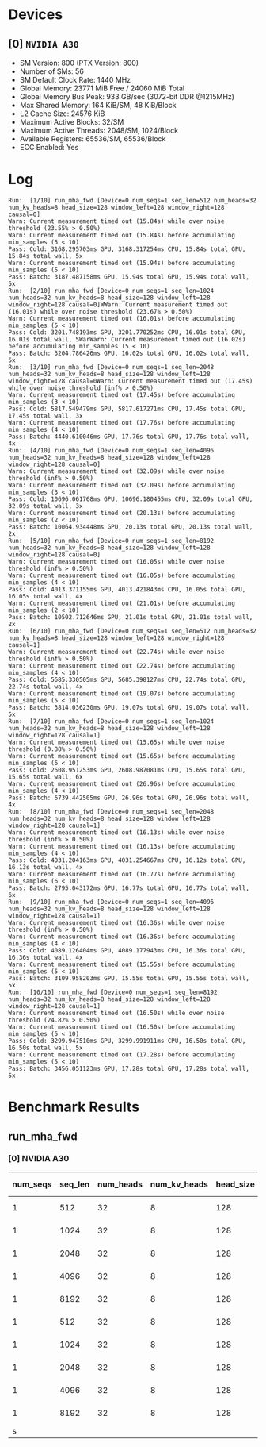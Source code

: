 # Devices

## [0] `NVIDIA A30`
* SM Version: 800 (PTX Version: 800)
* Number of SMs: 56
* SM Default Clock Rate: 1440 MHz
* Global Memory: 23771 MiB Free / 24060 MiB Total
* Global Memory Bus Peak: 933 GB/sec (3072-bit DDR @1215MHz)
* Max Shared Memory: 164 KiB/SM, 48 KiB/Block
* L2 Cache Size: 24576 KiB
* Maximum Active Blocks: 32/SM
* Maximum Active Threads: 2048/SM, 1024/Block
* Available Registers: 65536/SM, 65536/Block
* ECC Enabled: Yes

# Log

```
Run:  [1/10] run_mha_fwd [Device=0 num_seqs=1 seq_len=512 num_heads=32 num_kv_heads=8 head_size=128 window_left=128 window_right=128 causal=0]
Warn: Current measurement timed out (15.84s) while over noise threshold (23.55% > 0.50%)
Warn: Current measurement timed out (15.84s) before accumulating min_samples (5 < 10)
Pass: Cold: 3168.295703ms GPU, 3168.317254ms CPU, 15.84s total GPU, 15.84s total wall, 5x 
Warn: Current measurement timed out (15.94s) before accumulating min_samples (5 < 10)
Pass: Batch: 3187.487158ms GPU, 15.94s total GPU, 15.94s total wall, 5x
Run:  [2/10] run_mha_fwd [Device=0 num_seqs=1 seq_len=1024 num_heads=32 num_kv_heads=8 head_size=128 window_left=128 window_right=128 causal=0]WWarn: Current measurement timed out (16.01s) while over noise threshold (23.67% > 0.50%)
Warn: Current measurement timed out (16.01s) before accumulating min_samples (5 < 10)
Pass: Cold: 3201.748193ms GPU, 3201.770252ms CPU, 16.01s total GPU, 16.01s total wall, 5WarWarn: Current measurement timed out (16.02s) before accumulating min_samples (5 < 10)
Pass: Batch: 3204.786426ms GPU, 16.02s total GPU, 16.02s total wall, 5x
Run:  [3/10] run_mha_fwd [Device=0 num_seqs=1 seq_len=2048 num_heads=32 num_kv_heads=8 head_size=128 window_left=128 window_right=128 causal=0Warn: Current measurement timed out (17.45s) while over noise threshold (inf% > 0.50%)
Warn: Current measurement timed out (17.45s) before accumulating min_samples (3 < 10)
Pass: Cold: 5817.549479ms GPU, 5817.617271ms CPU, 17.45s total GPU, 17.45s total wall, 3x 
Warn: Current measurement timed out (17.76s) before accumulating min_samples (4 < 10)
Pass: Batch: 4440.610046ms GPU, 17.76s total GPU, 17.76s total wall, 4x
Run:  [4/10] run_mha_fwd [Device=0 num_seqs=1 seq_len=4096 num_heads=32 num_kv_heads=8 head_size=128 window_left=128 window_right=128 causal=0]
Warn: Current measurement timed out (32.09s) while over noise threshold (inf% > 0.50%)
Warn: Current measurement timed out (32.09s) before accumulating min_samples (3 < 10)
Pass: Cold: 10696.061768ms GPU, 10696.180455ms CPU, 32.09s total GPU, 32.09s total wall, 3x 
Warn: Current measurement timed out (20.13s) before accumulating min_samples (2 < 10)
Pass: Batch: 10064.934448ms GPU, 20.13s total GPU, 20.13s total wall, 2x
Run:  [5/10] run_mha_fwd [Device=0 num_seqs=1 seq_len=8192 num_heads=32 num_kv_heads=8 head_size=128 window_left=128 window_right=128 causal=0]
Warn: Current measurement timed out (16.05s) while over noise threshold (inf% > 0.50%)
Warn: Current measurement timed out (16.05s) before accumulating min_samples (4 < 10)
Pass: Cold: 4013.371155ms GPU, 4013.421843ms CPU, 16.05s total GPU, 16.05s total wall, 4x 
Warn: Current measurement timed out (21.01s) before accumulating min_samples (2 < 10)
Pass: Batch: 10502.712646ms GPU, 21.01s total GPU, 21.01s total wall, 2x
Run:  [6/10] run_mha_fwd [Device=0 num_seqs=1 seq_len=512 num_heads=32 num_kv_heads=8 head_size=128 window_left=128 window_right=128 causal=1]
Warn: Current measurement timed out (22.74s) while over noise threshold (inf% > 0.50%)
Warn: Current measurement timed out (22.74s) before accumulating min_samples (4 < 10)
Pass: Cold: 5685.330505ms GPU, 5685.398127ms CPU, 22.74s total GPU, 22.74s total wall, 4x 
Warn: Current measurement timed out (19.07s) before accumulating min_samples (5 < 10)
Pass: Batch: 3814.036230ms GPU, 19.07s total GPU, 19.07s total wall, 5x
Run:  [7/10] run_mha_fwd [Device=0 num_seqs=1 seq_len=1024 num_heads=32 num_kv_heads=8 head_size=128 window_left=128 window_right=128 causal=1]
Warn: Current measurement timed out (15.65s) while over noise threshold (0.88% > 0.50%)
Warn: Current measurement timed out (15.65s) before accumulating min_samples (6 < 10)
Pass: Cold: 2608.951253ms GPU, 2608.987081ms CPU, 15.65s total GPU, 15.65s total wall, 6x 
Warn: Current measurement timed out (26.96s) before accumulating min_samples (4 < 10)
Pass: Batch: 6739.442505ms GPU, 26.96s total GPU, 26.96s total wall, 4x
Run:  [8/10] run_mha_fwd [Device=0 num_seqs=1 seq_len=2048 num_heads=32 num_kv_heads=8 head_size=128 window_left=128 window_right=128 causal=1]
Warn: Current measurement timed out (16.13s) while over noise threshold (inf% > 0.50%)
Warn: Current measurement timed out (16.13s) before accumulating min_samples (4 < 10)
Pass: Cold: 4031.204163ms GPU, 4031.254667ms CPU, 16.12s total GPU, 16.13s total wall, 4x 
Warn: Current measurement timed out (16.77s) before accumulating min_samples (6 < 10)
Pass: Batch: 2795.043172ms GPU, 16.77s total GPU, 16.77s total wall, 6x
Run:  [9/10] run_mha_fwd [Device=0 num_seqs=1 seq_len=4096 num_heads=32 num_kv_heads=8 head_size=128 window_left=128 window_right=128 causal=1]
Warn: Current measurement timed out (16.36s) while over noise threshold (inf% > 0.50%)
Warn: Current measurement timed out (16.36s) before accumulating min_samples (4 < 10)
Pass: Cold: 4089.126404ms GPU, 4089.177943ms CPU, 16.36s total GPU, 16.36s total wall, 4x 
Warn: Current measurement timed out (15.55s) before accumulating min_samples (5 < 10)
Pass: Batch: 3109.958203ms GPU, 15.55s total GPU, 15.55s total wall, 5x
Run:  [10/10] run_mha_fwd [Device=0 num_seqs=1 seq_len=8192 num_heads=32 num_kv_heads=8 head_size=128 window_left=128 window_right=128 causal=1]
Warn: Current measurement timed out (16.50s) while over noise threshold (24.82% > 0.50%)
Warn: Current measurement timed out (16.50s) before accumulating min_samples (5 < 10)
Pass: Cold: 3299.947510ms GPU, 3299.991911ms CPU, 16.50s total GPU, 16.50s total wall, 5x 
Warn: Current measurement timed out (17.28s) before accumulating min_samples (5 < 10)
Pass: Batch: 3456.051123ms GPU, 17.28s total GPU, 17.28s total wall, 5x
```

# Benchmark Results

## run_mha_fwd

### [0] NVIDIA A30

| num_seqs | seq_len | num_heads | num_kv_heads | head_size | window_left | window_right | causal |  Q Tensor  |  K Tensor  |  V Tensor  |   Output   | Tokens |  Est. FLOPS  | Memory Usage | Samples | CPU Time | Noise  | GPU Time | Noise  | Elem/s  | GlobalMem BW | BWUtil | Samples | Batch GPU |
|----------|---------|-----------|--------------|-----------|-------------|--------------|--------|------------|------------|------------|------------|--------|--------------|--------------|---------|----------|--------|----------|--------|---------|--------------|--------|---------|-----------|
|        1 |     512 |        32 |            8 |       128 |         128 |          128 |      0 |  4.000 MiB |  1.000 MiB |  1.000 MiB |  4.000 MiB |    512 |   2147483648 |           10 |      6x |  2.789 s |  3.34% |  2.789 s |  3.34% | 183.608 |   3.760 MB/s |  0.00% |      5x |   3.409 s |
|        1 |    1024 |        32 |            8 |       128 |         128 |          128 |      0 |  8.000 MiB |  2.000 MiB |  2.000 MiB |  8.000 MiB |   1024 |   8589934592 |           20 |      3x |  8.003 s |   inf% |  8.003 s |   inf% | 127.955 |   2.621 MB/s |  0.00% |      3x |  10.194 s |
|        1 |    2048 |        32 |            8 |       128 |         128 |          128 |      0 | 16.000 MiB |  4.000 MiB |  4.000 MiB | 16.000 MiB |   2048 |  34359738368 |           40 |      3x |  5.818 s |   inf% |  5.818 s |   inf% | 352.038 |   7.210 MB/s |  0.00% |      4x |   4.441 s |
|        1 |    4096 |        32 |            8 |       128 |         128 |          128 |      0 | 32.000 MiB |  8.000 MiB |  8.000 MiB | 32.000 MiB |   4096 | 137438953472 |           80 |      3x | 10.696 s |   inf% | 10.696 s |   inf% | 382.945 |   7.843 MB/s |  0.00% |      2x |  10.065 s |
|        1 |    8192 |        32 |            8 |       128 |         128 |          128 |      0 | 64.000 MiB | 16.000 MiB | 16.000 MiB | 64.000 MiB |   8192 | 549755813888 |          160 |      4x |  4.013 s |   inf% |  4.013 s |   inf% |  2.041K |  41.803 MB/s |  0.00% |      2x |  10.503 s |
|        1 |     512 |        32 |            8 |       128 |         128 |          128 |      1 |  4.000 MiB |  1.000 MiB |  1.000 MiB |  4.000 MiB |    512 |   2147483648 |           10 |      4x |  5.685 s |   inf% |  5.685 s |   inf% |  90.056 |   1.844 MB/s |  0.00% |      5x |   3.814 s |
|        1 |    1024 |        32 |            8 |       128 |         128 |          128 |      1 |  8.000 MiB |  2.000 MiB |  2.000 MiB |  8.000 MiB |   1024 |   8589934592 |           20 |      6x |  2.609 s |  0.88% |  2.609 s |  0.88% | 392.495 |   8.038 MB/s |  0.00% |      4x |   6.739 s |
|        1 |    2048 |        32 |            8 |       128 |         128 |          128 |      1 | 16.000 MiB |  4.000 MiB |  4.000 MiB | 16.000 MiB |   2048 |  34359738368 |           40 |      4x |  4.031 s |   inf% |  4.031 s |   inf% | 508.037 |  10.405 MB/s |  0.00% |      6x |   2.795 s |
|        1 |    4096 |        32 |            8 |       128 |         128 |          128 |      1 | 32.000 MiB |  8.000 MiB |  8.000 MiB | 32.000 MiB |   4096 | 137438953472 |           80 |      4x |  4.089 s |   inf% |  4.089 s |   inf% |  1.002K |  20.514 MB/s |  0.00% |      5x |   3.110 s |
|        1 |    8192 |        32 |            8 |       128 |         128 |          128 |      1 | 64.000 MiB | 16.000 MiB | 16.000 MiB | 64.000 MiB |   8192 | 549755813888 |          160 |      5x |  3.300 s | 24.82% |  3.300 s | 24.82% |  2.482K |  50.841 MB/s |  0.01% |      5x |   3.456 s |
 s |

